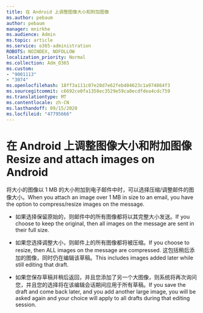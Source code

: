 ```yaml
---
title: 在 Android 上调整图像大小和附加图像
ms.author: pebaum
author: pebaum
manager: mnirkhe
ms.audience: Admin
ms.topic: article
ms.service: o365-administration
ROBOTS: NOINDEX, NOFOLLOW
localization_priority: Normal
ms.collection: Adm_O365
ms.custom:
- "9001113"
- "3074"
ms.openlocfilehash: 18ff3a111c07e28d7e62feb404623c1a974864f3
ms.sourcegitcommit: c6692ce0fa1358ec3529e59ca0ecdfdea4cdc759
ms.translationtype: MT
ms.contentlocale: zh-CN
ms.lasthandoff: 09/15/2020
ms.locfileid: "47795666"
---
```

# <a name="resize-and-attach-images-on-android"></a><span data-ttu-id="efef5-102">在 Android 上调整图像大小和附加图像</span><span class="sxs-lookup"><span data-stu-id="efef5-102">Resize and attach images on Android</span></span>

<span data-ttu-id="efef5-103">将大小的图像以 1 MB 的大小附加到电子邮件中时，可以选择压缩/调整邮件的图像大小。</span><span class="sxs-lookup"><span data-stu-id="efef5-103">When you attach an image over 1 MB in size to an email, you have the option to compress/resize images on the message.</span></span>
 
- <span data-ttu-id="efef5-104">如果选择保留原始的，则邮件中的所有图像都将以其完整大小发送。</span><span class="sxs-lookup"><span data-stu-id="efef5-104">If you choose to keep the original, then all images on the message are sent in their full size.</span></span>
 
- <span data-ttu-id="efef5-105">如果您选择调整大小，则邮件上的所有图像都将被压缩。</span><span class="sxs-lookup"><span data-stu-id="efef5-105">If you choose to resize, then ALL images on the message are compressed.</span></span>  <span data-ttu-id="efef5-106">这包括稍后添加的图像，同时仍在编辑该草稿。</span><span class="sxs-lookup"><span data-stu-id="efef5-106">This includes images added later while still editing that draft.</span></span>
 
- <span data-ttu-id="efef5-107">如果您保存草稿并稍后返回，并且您添加了另一个大图像，则系统将再次询问您，并且您的选择将在该编辑会话期间应用于所有草稿。</span><span class="sxs-lookup"><span data-stu-id="efef5-107">If you save the draft and come back later, and you add another large image, you will be asked again and your choice will apply to all drafts during that editing session.</span></span>
 
